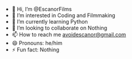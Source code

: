 - 👋 Hi, I’m @EscanorFilms
- 👀 I’m interested in Coding and Filmmaking
- 🌱 I’m currently learning Python
- 💞️ I’m looking to collaborate on Nothing
- 📫 How to reach me avoidescanor@gmail.com
- 😄 Pronouns: he/him
- ⚡ Fun fact: Nothing

<!---
EscanorFilms/EscanorFilms is a ✨ special ✨ repository because its `README.md` (this file) appears on your GitHub profile.
You can click the Preview link to take a look at your changes.
--->
